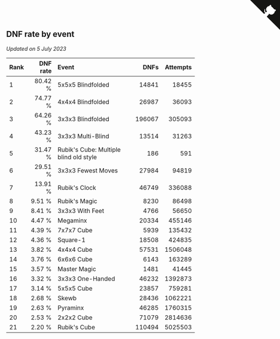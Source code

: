 ## DNF rate by event

*Updated on  5 July 2023*

| Rank | DNF rate | Event | DNFs | Attempts |
| :--- | ---: | :--- | ---: | ---: |
| 1 | 80.42 % | 5x5x5 Blindfolded | 14841 | 18455 |
| 2 | 74.77 % | 4x4x4 Blindfolded | 26987 | 36093 |
| 3 | 64.26 % | 3x3x3 Blindfolded | 196067 | 305093 |
| 4 | 43.23 % | 3x3x3 Multi-Blind | 13514 | 31263 |
| 5 | 31.47 % | Rubik's Cube: Multiple blind old style | 186 | 591 |
| 6 | 29.51 % | 3x3x3 Fewest Moves | 27984 | 94819 |
| 7 | 13.91 % | Rubik's Clock | 46749 | 336088 |
| 8 | 9.51 % | Rubik's Magic | 8230 | 86498 |
| 9 | 8.41 % | 3x3x3 With Feet | 4766 | 56650 |
| 10 | 4.47 % | Megaminx | 20334 | 455146 |
| 11 | 4.39 % | 7x7x7 Cube | 5939 | 135432 |
| 12 | 4.36 % | Square-1 | 18508 | 424835 |
| 13 | 3.82 % | 4x4x4 Cube | 57531 | 1506048 |
| 14 | 3.76 % | 6x6x6 Cube | 6143 | 163289 |
| 15 | 3.57 % | Master Magic | 1481 | 41445 |
| 16 | 3.32 % | 3x3x3 One-Handed | 46232 | 1392873 |
| 17 | 3.14 % | 5x5x5 Cube | 23857 | 759281 |
| 18 | 2.68 % | Skewb | 28436 | 1062221 |
| 19 | 2.63 % | Pyraminx | 46285 | 1760315 |
| 20 | 2.53 % | 2x2x2 Cube | 71079 | 2814636 |
| 21 | 2.20 % | Rubik's Cube | 110494 | 5025503 |


<a href="https://github.com/JustinTimeCuber/wca_statistics" class="github-corner" aria-label="View source on Github"><svg width="80" height="80" viewBox="0 0 250 250" style="fill:#151513; color:#fff; position: absolute; top: 0; border: 0; right: 0;" aria-hidden="true"><path d="M0,0 L115,115 L130,115 L142,142 L250,250 L250,0 Z"></path><path d="M128.3,109.0 C113.8,99.7 119.0,89.6 119.0,89.6 C122.0,82.7 120.5,78.6 120.5,78.6 C119.2,72.0 123.4,76.3 123.4,76.3 C127.3,80.9 125.5,87.3 125.5,87.3 C122.9,97.6 130.6,101.9 134.4,103.2" fill="currentColor" style="transform-origin: 130px 106px;" class="octo-arm"></path><path d="M115.0,115.0 C114.9,115.1 118.7,116.5 119.8,115.4 L133.7,101.6 C136.9,99.2 139.9,98.4 142.2,98.6 C133.8,88.0 127.5,74.4 143.8,58.0 C148.5,53.4 154.0,51.2 159.7,51.0 C160.3,49.4 163.2,43.6 171.4,40.1 C171.4,40.1 176.1,42.5 178.8,56.2 C183.1,58.6 187.2,61.8 190.9,65.4 C194.5,69.0 197.7,73.2 200.1,77.6 C213.8,80.2 216.3,84.9 216.3,84.9 C212.7,93.1 206.9,96.0 205.4,96.6 C205.1,102.4 203.0,107.8 198.3,112.5 C181.9,128.9 168.3,122.5 157.7,114.1 C157.9,116.9 156.7,120.9 152.7,124.9 L141.0,136.5 C139.8,137.7 141.6,141.9 141.8,141.8 Z" fill="currentColor" class="octo-body"></path></svg></a><style>.github-corner:hover .octo-arm{animation:octocat-wave 560ms ease-in-out}@keyframes octocat-wave{0%,100%{transform:rotate(0)}20%,60%{transform:rotate(-25deg)}40%,80%{transform:rotate(10deg)}}@media (max-width:500px){.github-corner:hover .octo-arm{animation:none}.github-corner .octo-arm{animation:octocat-wave 560ms ease-in-out}}</style>
